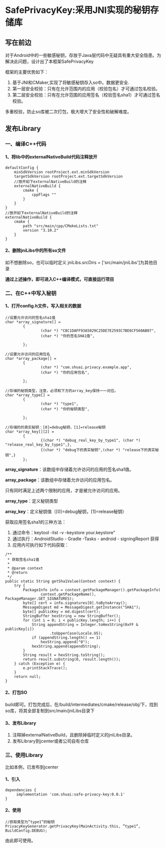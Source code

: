 # SafePrivacyKey:采用JNI实现的秘钥存储库

## 写在前边

对于Android中的一些敏感秘钥，存放于Java层代码中无疑具有重大安全隐患。为解决此问题，设计出了本框架SafePrivacyKey

框架的主要优势如下：

1. 基于JNI和CMaker,实现了将敏感秘钥存入so中。数据更安全.
2. 第一层安全校验：只有在允许范围内的应用（校验包名）才可通过包名校验。
3. 第二层安全校验：只有在允许范围的应用签名（校验签名sha1）才可通过签名校验。

多重校验，防止so库被二次打包，极大增大了安全性和破解难度。

## 发布Library

### 一、编译C++代码

#### 1、将lib中的externalNativeBuild代码注释放开

```
defaultConfig {
    minSdkVersion rootProject.ext.minSdkVersion
    targetSdkVersion rootProject.ext.targetSdkVersion
    //放开如下externalNativeBuild的注释
    externalNativeBuild {
        cmake {
            cppFlags ""
        }
    }
}
//放开如下externalNativeBuild的注释
externalNativeBuild {
    cmake {
        path "src/main/cpp/CMakeLists.txt"
        version "3.10.2"
    }
}

```

#### 2、删除jniLibs中的所有so文件

如不想删除so，也可以临时定义 jniLibs.srcDirs = ['src/main/jniLibs']为其他目录

**通过上述操作，即可进入C++编译模式，可直接运行项目**

### 二、在C++中写入秘钥

#### 1、打开config.h文件，写入相关的数据
```
//设置允许访问的签名sha1值
char *array_signature[] =
        {
                (char *) "C8C1DAFF93A5029C25DE7E2593C7BE6CF560AB07",
                (char *) "你的签名SHA1值",

        };

//设置允许访问的应用包名
char *array_package[] =
        {
                (char *) "com.shuai.privacy.example.app",
                (char *) "你的应用包名",

        };

//存储的秘钥类型，注意，必须和下方的array_key保持一一对应。
char *array_type[] =
        {
                (char *) "type1",
                (char *) "你的秘钥类型",

        };

//存储的的真实秘钥：[0]=debug秘钥，[1]=release秘钥
char *array_key[][2] =
        {
                {(char *) "debug_real_key_by_type1", (char *) "release_real_key_by_type1",},
                {(char *) "debug下的真实秘钥",(char *) "release下的真实秘钥",}
        };
```
**array_signature**：该数组中存储着允许访问的应用的签名sha1值。

**array_package**：该数组中存储着允许访问的应用包名。

只有同时满足上述两个限制的应用，才是被允许访问的应用。

**array_type**：定义秘钥类型

**array_key**：定义秘钥值（[0]=debug秘钥，[1]=release秘钥）

获取应用签名sha1的三种方法：

1. 通过命令：keytool -list -v -keystore your.keystore"
2. 通过执行：AndroidStudio - Gradle -Tasks - android - signingReport  获得
3. 应用内可执行如下代码获取：
```
/**
 * 获取签名sha1值
 *
 * @param context
 * @return
 */
public static String getSha1Value(Context context) {
    try {
        PackageInfo info = context.getPackageManager().getPackageInfo(
                context.getPackageName(), PackageManager.GET_SIGNATURES);
        byte[] cert = info.signatures[0].toByteArray();
        MessageDigest md = MessageDigest.getInstance("SHA1");
        byte[] publicKey = md.digest(cert);
        StringBuffer hexString = new StringBuffer();
        for (int i = 0; i < publicKey.length; i++) {
            String appendString = Integer.toHexString(0xFF & publicKey[i])
                    .toUpperCase(Locale.US);
            if (appendString.length() == 1)
                hexString.append("0");
            hexString.append(appendString);
        }
        String result = hexString.toString();
        return result.substring(0, result.length());
    } catch (Exception e) {
        e.printStackTrace();
    }
    return null;
}

```

#### 2、打包SO

build即可。打包完成后，在/build/intermediates/cmake/release/obj/下，找到so库，将其全部复制到src/main/jniLibs目录下

#### 3、发布Library

1. 注释掉externalNativeBuild，且删除掉临时定义的jniLibs目录。
2. 发布Library到jcenter或者公司自有仓库

### 三、使用Library

比如本例，已发布到jcenter

#### 1、引入
```
dependencies {
     implementation 'com.shuai:safe-privacy-key:0.0.1'
}
```
#### 2、使用

```
//获取类型为”type1“的秘钥
PrivacyKeyGenerator.getPrivacyKey(MainActivity.this, ”type1“, BuildConfig.DEBUG);
```

由此即可使用。

